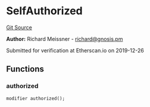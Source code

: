 # SelfAuthorized
[Git Source](https://github.com/TOKnetwork/contracts/blob/155f729fd8db0676297384375468d4d45b8aa44e/contracts/common/gnosis/GnosisSafe.sol)

**Author:**
Richard Meissner - <richard@gnosis.pm>

Submitted for verification at Etherscan.io on 2019-12-26


## Functions
### authorized


```solidity
modifier authorized();
```

